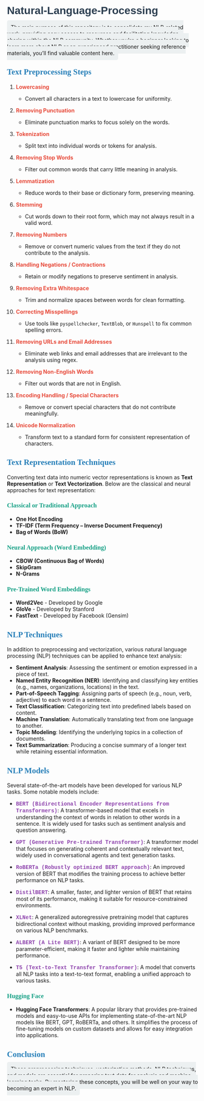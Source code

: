 # <span style="font-family: Arial; color: #2c3e50;">Natural-Language-Processing</span>

<span style="background-color: #ecf0f1; padding: 10px; border-radius: 5px;">
The main purpose of this repository is to consolidate my NLP-related work, providing easy access to resources and facilitating knowledge sharing within the NLP community. Whether you're a beginner looking to learn more about NLP or an experienced practitioner seeking reference materials, you’ll find valuable content here.
</span>

## <span style="font-family: Verdana; color: #2980b9;">Text Preprocessing Steps</span>

1. **<span style="color: #e74c3c;">Lowercasing</span>**
   - Convert all characters in a text to lowercase for uniformity.

2. **<span style="color: #e74c3c;">Removing Punctuation</span>**
   - Eliminate punctuation marks to focus solely on the words.

3. **<span style="color: #e74c3c;">Tokenization</span>**
   - Split text into individual words or tokens for analysis.

4. **<span style="color: #e74c3c;">Removing Stop Words</span>**
   - Filter out common words that carry little meaning in analysis.

5. **<span style="color: #e74c3c;">Lemmatization</span>**
   - Reduce words to their base or dictionary form, preserving meaning.

6. **<span style="color: #e74c3c;">Stemming</span>**
   - Cut words down to their root form, which may not always result in a valid word.

7. **<span style="color: #e74c3c;">Removing Numbers</span>**
   - Remove or convert numeric values from the text if they do not contribute to the analysis.

8. **<span style="color: #e74c3c;">Handling Negations / Contractions</span>**
   - Retain or modify negations to preserve sentiment in analysis.

9. **<span style="color: #e74c3c;">Removing Extra Whitespace</span>**
   - Trim and normalize spaces between words for clean formatting.

10. **<span style="color: #e74c3c;">Correcting Misspellings</span>**
    - Use tools like `pyspellchecker`, `TextBlob`, or `Hunspell` to fix common spelling errors.

11. **<span style="color: #e74c3c;">Removing URLs and Email Addresses</span>**
    - Eliminate web links and email addresses that are irrelevant to the analysis using regex.

12. **<span style="color: #e74c3c;">Removing Non-English Words</span>**
    - Filter out words that are not in English.

13. **<span style="color: #e74c3c;">Encoding Handling / Special Characters</span>**
    - Remove or convert special characters that do not contribute meaningfully.

14. **<span style="color: #e74c3c;">Unicode Normalization</span>**
    - Transform text to a standard form for consistent representation of characters.

## <span style="font-family: Verdana; color: #2980b9;">Text Representation Techniques</span>

Converting text data into numeric vector representations is known as **Text Representation** or **Text Vectorization**. Below are the classical and neural approaches for text representation:

### <span style="font-family: Tahoma; color: #16a085;">Classical or Traditional Approach</span>

- **One Hot Encoding**
- **TF-IDF (Term Frequency – Inverse Document Frequency)**
- **Bag of Words (BoW)**

### <span style="font-family: Tahoma; color: #16a085;">Neural Approach (Word Embedding)</span>

- **CBOW (Continuous Bag of Words)**
- **SkipGram**
- **N-Grams**

### <span style="font-family: Tahoma; color: #16a085;">Pre-Trained Word Embeddings</span>

- **Word2Vec** - Developed by Google
- **GloVe** - Developed by Stanford
- **FastText** - Developed by Facebook (Gensim)

## <span style="font-family: Verdana; color: #2980b9;">NLP Techniques</span>

In addition to preprocessing and vectorization, various natural language processing (NLP) techniques can be applied to enhance text analysis:

- **Sentiment Analysis**: Assessing the sentiment or emotion expressed in a piece of text.
- **Named Entity Recognition (NER)**: Identifying and classifying key entities (e.g., names, organizations, locations) in the text.
- **Part-of-Speech Tagging**: Assigning parts of speech (e.g., noun, verb, adjective) to each word in a sentence.
- **Text Classification**: Categorizing text into predefined labels based on content.
- **Machine Translation**: Automatically translating text from one language to another.
- **Topic Modeling**: Identifying the underlying topics in a collection of documents.
- **Text Summarization**: Producing a concise summary of a longer text while retaining essential information.

## <span style="font-family: Verdana; color: #2980b9;">NLP Models</span>

Several state-of-the-art models have been developed for various NLP tasks. Some notable models include:

- **<span style="font-family: Courier New; color: #8e44ad;">BERT (Bidirectional Encoder Representations from Transformers)</span>**: A transformer-based model that excels in understanding the context of words in relation to other words in a sentence. It is widely used for tasks such as sentiment analysis and question answering.
  
- **<span style="font-family: Courier New; color: #8e44ad;">GPT (Generative Pre-trained Transformer)</span>**: A transformer model that focuses on generating coherent and contextually relevant text, widely used in conversational agents and text generation tasks.
  
- **<span style="font-family: Courier New; color: #8e44ad;">RoBERTa (Robustly optimized BERT approach)</span>**: An improved version of BERT that modifies the training process to achieve better performance on NLP tasks.

- **<span style="font-family: Courier New; color: #8e44ad;">DistilBERT</span>**: A smaller, faster, and lighter version of BERT that retains most of its performance, making it suitable for resource-constrained environments.

- **<span style="font-family: Courier New; color: #8e44ad;">XLNet</span>**: A generalized autoregressive pretraining model that captures bidirectional context without masking, providing improved performance on various NLP benchmarks.

- **<span style="font-family: Courier New; color: #8e44ad;">ALBERT (A Lite BERT)</span>**: A variant of BERT designed to be more parameter-efficient, making it faster and lighter while maintaining performance.

- **<span style="font-family: Courier New; color: #8e44ad;">T5 (Text-to-Text Transfer Transformer)</span>**: A model that converts all NLP tasks into a text-to-text format, enabling a unified approach to various tasks.

### <span style="font-family: Tahoma; color: #16a085;">Hugging Face</span>

- **Hugging Face Transformers**: A popular library that provides pre-trained models and easy-to-use APIs for implementing state-of-the-art NLP models like BERT, GPT, RoBERTa, and others. It simplifies the process of fine-tuning models on custom datasets and allows for easy integration into applications.

## <span style="font-family: Verdana; color: #2980b9;">Conclusion</span>

<span style="background-color: #ecf0f1; padding: 10px; border-radius: 5px;">
These preprocessing techniques, vectorization methods, NLP techniques, and models are essential for preparing text data for analysis and machine learning tasks. By mastering these concepts, you will be well on your way to becoming an expert in NLP.
</span>
